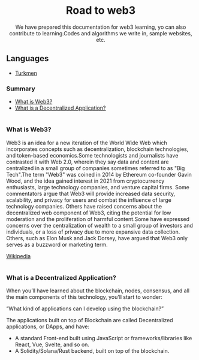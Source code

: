 # <div align="center">Road to web3 </div> 

<p align="center"> We have prepared this documentation for web3 learning, yo can also contribute to learning.Codes and algorithms we write in, sample websites, etc.</p>

## Languages

- [Turkmen](/Turkmen)



 <h3>Summary</h3>
 
- [What is Web3?](#web3)
- [What is a Decentralized Application?](#dapp)


# <h3>What is Web3?</h3>

<a name="web3">
Web3 is an idea for a new iteration of the World Wide Web which incorporates concepts such as decentralization, blockchain technologies, and token-based economics.Some technologists and journalists have contrasted it with Web 2.0, wherein they say data and content are centralized in a small group of companies sometimes referred to as "Big Tech".The term "Web3" was coined in 2014 by Ethereum co-founder Gavin Wood, and the idea gained interest in 2021 from cryptocurrency enthusiasts, large technology companies, and venture capital firms. Some commentators argue that Web3 will provide increased data security, scalability, and privacy for users and combat the influence of large technology companies. Others have raised concerns about the decentralized web component of Web3, citing the potential for low moderation and the proliferation of harmful content.Some have expressed concerns over the centralization of wealth to a small group of investors and individuals, or a loss of privacy due to more expansive data collection. Others, such as Elon Musk and Jack Dorsey, have argued that Web3 only serves as a buzzword or marketing term.
</a>

[Wikipedia](https://en.wikipedia.org/wiki/Web3)

# <h3>What is a Decentralized Application?</h3>

<a name="dapp">
 When you’ll have learned about the blockchain, nodes, consensus, and all the main components of this technology, you’ll start to wonder:

“What kind of applications can I develop using the blockchain?”

The applications built on top of Blockchain are called Decentralized applications, or DApps, and have:

- A standard Front-end built using JavaScript or frameworks/libraries like React, Vue, Svelte, and so on.
- A Solidity/Solana/Rust backend, built on top of the blockchain.

 </a>
